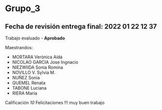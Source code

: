 # Grupo_3

## Fecha de revisión entrega final: 2022 01 22 12 37
Trabajo evaluado - **Aprobado**

Maestrandos:

* MORTARA Verónica Aída
* NICOLAO GARCIA Jose Ingnacio
* NIEZWIIDA Sonia Romina
* NOVILLO V. Sylvia M.
* NUÑEZ Sonia
* QUEMEL Renata
* TABONE Luciana
* RIERA María

Calificación *10*
Felicitaciones !!! muy buen trabajo
